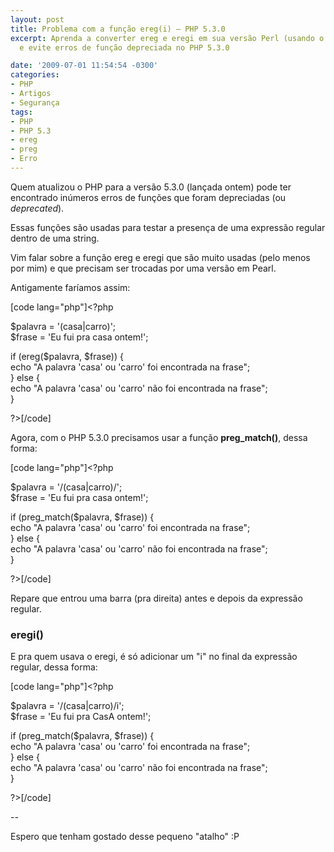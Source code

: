 ```yaml
---
layout: post
title: Problema com a função ereg(i) – PHP 5.3.0
excerpt: Aprenda a converter ereg e eregi em sua versão Perl (usando o preg_match)
  e evite erros de função depreciada no PHP 5.3.0

date: '2009-07-01 11:54:54 -0300'
categories:
- PHP
- Artigos
- Segurança
tags:
- PHP
- PHP 5.3
- ereg
- preg
- Erro
---
```

<p>Quem atualizou o PHP para a versão 5.3.0 (<span class="removed_link" title="http://blog.thiagobelem.net/noticias/php-5-3-0-lancado/">lançada ontem</span>) pode ter encontrado inúmeros erros de funções que foram depreciadas (ou <em>deprecated</em>).</p>
<p>Essas funções são usadas para testar a presença de uma expressão regular dentro de uma string.</p>
<p>Vim falar sobre a função ereg e eregi que são muito usadas (pelo menos por mim) e que precisam ser trocadas por uma versão em Pearl.</p>
<p>Antigamente faríamos assim:</p>
<p>[code lang="php"]&lt;?php</p>
<p>$palavra = '(casa|carro)';<br />
$frase = 'Eu fui pra casa ontem!';</p>
<p>if (ereg($palavra, $frase)) {<br />
	echo &quot;A palavra 'casa' ou 'carro' foi encontrada na frase&quot;;<br />
} else {<br />
	echo &quot;A palavra 'casa' ou 'carro' não foi encontrada na frase&quot;;<br />
}</p>
<p>?&gt;[/code]</p>
<p>Agora, com o PHP 5.3.0 precisamos usar a função <strong>preg_match()</strong>, dessa forma:</p>
<p>[code lang="php"]&lt;?php</p>
<p>$palavra = '/(casa|carro)/';<br />
$frase = 'Eu fui pra casa ontem!';</p>
<p>if (preg_match($palavra, $frase)) {<br />
	echo &quot;A palavra 'casa' ou 'carro' foi encontrada na frase&quot;;<br />
} else {<br />
	echo &quot;A palavra 'casa' ou 'carro' não foi encontrada na frase&quot;;<br />
}</p>
<p>?&gt;[/code]</p>
<p>Repare que entrou uma barra (pra direita) antes e depois da expressão regular.</p>
<h3>eregi()</h3>
<p>E pra quem usava o eregi, é só adicionar um "i" no final da expressão regular, dessa forma:</p>
<p>[code lang="php"]&lt;?php</p>
<p>$palavra = '/(casa|carro)/i';<br />
$frase = 'Eu fui pra CasA ontem!';</p>
<p>if (preg_match($palavra, $frase)) {<br />
	echo &quot;A palavra 'casa' ou 'carro' foi encontrada na frase&quot;;<br />
} else {<br />
	echo &quot;A palavra 'casa' ou 'carro' não foi encontrada na frase&quot;;<br />
}</p>
<p>?&gt;[/code]</p>
<p>--</p>
<p>Espero que tenham gostado desse pequeno "atalho" :P</p>
